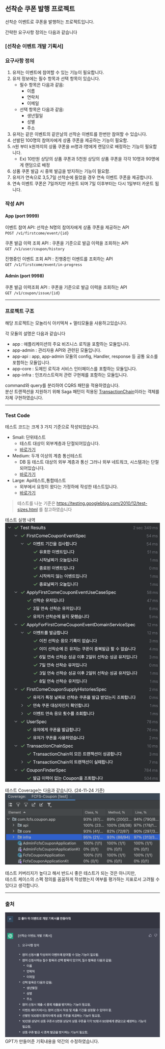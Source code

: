 선착순 쿠폰 발행 프로젝트
---

선착순 이벤트로 쿠폰을 발행하는 프로젝트입니다.

간략한 요구사항 정의는 다음과 같습니다

### [선착순 이벤트 개발 기획서]

### 요구사항 정의
1. 유저는 이벤트에 참여할 수 있는 기능이 필요합니다.
2. 유저 정보에는 필수 항목과 선택 항목이 있습니다.
   - 필수 항목은 다음과 같음:
     - 이름
     - 연락처
     - 이메일
   - 선택 항목은 다음과 같음:
     - 생년월일
     - 성별
     - 주소
3. 유저는 같은 이벤트의 같은날의 선착순 이벤트를 한번만 참여할 수 있습니다.
4. 선발된 100명의 참여자에게 상품 쿠폰을 제공하는 기능이 필요함.
5. n원 부터 k원까지의 상품 쿠폰을 m명과 l명에게 랜덤으로 배정하는 기능이 필요합니다.
    - Ex) 10만원 상당의 상품 쿠폰과 5천원 상당의 상품 쿠폰을 각각 10명과 90명에게 랜덤으로 배정
6. 상품 쿠폰 발급 시 중복 발급을 방지하는 기능이 필요함.
7. 유저가 연속으로 3,5,7일 선착순에 들었을 경우 연속 이벤트 쿠폰을 제공합니다.
8. 연속 이벤트 쿠폰은 7일까지만 카운트 되며 7일 이후부터는 다시 1일부터 카운트 됩니다.

### 작성 API
#### App (port 9999)
이벤트 참여 API: 선착순 N명의 참여자에게 상품 쿠폰을 제공하는 API \
`POST /v1/firstcome/event/{id}`

쿠폰 발급 이력 조회 API : 쿠폰을 기준으로 발급 이력을 조회하는 API \
`GET /v1/user/coupon/history`

진행중인 이벤트 조회 API : 진행중인 이벤트를 조회하는 API \
`GET /v1/firstcome/event/in-progress`

#### Admin (port 9998)
쿠폰 발급 이력조회 API : 쿠폰을 기준으로 발급 이력을 조회하는 API \
`GET /v1/coupon/issue/{id}`

---
### 프로젝트 구조
해당 프로젝트는 모놀리식 아키텍쳐 + 멀티모듈을 사용하고있습니다.

각 모듈의 설명은 다음과 같습니다
- app : 애플리케이션의 주요 비즈니스 로직을 포함하는 모듈입니다.
- app-admin : 관리자용 API와 관련된 모듈입니다.
- app-api : app, app-admin 모듈의 config, Handler, response 등 공통 요소를 포함하는 모듈입니다.
- app-core : 도메인 로직과 서비스 인터페이스를 포함하는 모듈입니다.
- app-infra : 인프라스트럭처 관련 구현체를 포함하는 모듈입니다.

command와 query를 분리하여 CQRS 패턴을 적용하였습니다. \
분산 트랜잭션을 지원하기 위해 Saga 패턴이 적용된 [TransactionChain](https://github.com/picbel/FCFS-Coupon/blob/master/app-core/src/main/kotlin/com/fcfs/coupon/app/core/utils/transaction/TransactionChain.kt)이라는 객체를 자체 구현하였습니다. 

---
### Test Code
테스트 코드는 크게 3 가지 기준으로 작성되었습니다.
- Small: 단위테스트
    - 테스트 대상이 외부계층과 단절되어있습니다.
    - [바로가기](https://github.com/picbel/FCFS-Coupon/tree/master/app-core/src/test/kotlin/testcase/small/domain)
- Medium: 두개 이상의 계층 통신테스트
    - DB 등 테스트 대상의 외부 계층과 통신 그러나 외부 네트워크, 시스템과는 단절되어있습니다.
    - [바로가기](https://github.com/picbel/FCFS-Coupon/tree/master/app-infra/src/test/kotlin/testcase/medium/infra/domain/repository)
- Large: Api테스트,통합테스트
    - 외부에서 요청이 왔다는 가정하에 작성한 테스트입니다.
    - [바로가기](https://github.com/picbel/FCFS-Coupon/tree/master/app/src/test/kotlin/testcase/large)
> 테스트를 나눈 기준은 https://testing.googleblog.com/2010/12/test-sizes.html 를 참고하였습니다

테스트 실행 내역
![241124-test-run.png](readme_resource/241124-test-run.png)


테스트 Coverage는 다음과 같습니다. (24-11-24 기준) \
![241124-test-coverage.png](readme_resource/241124-test-coverage.png)

테스트 커버리지가 높다고 해서 반드시 좋은 테스트가 되는 것은 아니지만, \
테스트 케이스의 스펙 정의를 꼼꼼하게 작성했는지 여부를 평가하는 지표로서 고려될 수 있다고 생각합니다.

---

### 출처
![GptRequirementsSpecification.png](readme_resource/GptRequirementsSpecification.png) \
GPT가 만들어준 기획내용을 약간의 수정하였습니다.
